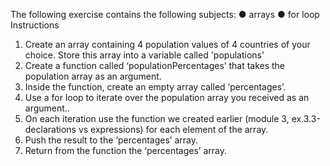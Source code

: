 The following exercise contains the following subjects:
● arrays
● for loop
Instructions
1. Create an array containing 4 population values of 4
countries of your choice. Store this array into a variable
called 'populations'
2. Create a function called ‘populationPercentages’ that
takes the population array as an argument.
3. Inside the function, create an empty array called
‘percentages’.
4. Use a for loop to iterate over the population array you
received as an argument..
5. On each iteration use the function we created earlier
(module 3, ex.3.3-declarations vs expressions) for each
element of the array.
6. Push the result to the ‘percentages’ array.
7. Return from the function the ‘percentages’ array.
